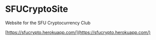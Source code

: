 # SFUCryptoSite

Website for the SFU Cryptocurrency Club

[https://sfucrypto.herokuapp.com/](https://sfucrypto.herokuapp.com/)